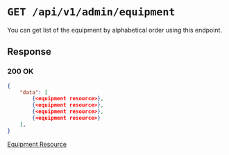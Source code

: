 # `GET /api/v1/admin/equipment`
You can get list of the equipment by alphabetical order using this endpoint.


## Response

### 200 OK

```json
{
    "data": [
        {<equipment resource>},
        {<equipment resource>},
        {<equipment resource>},
        {<equipment resource>}
    ],
}
```

[Equipment Resource](equipment_resource.md)
